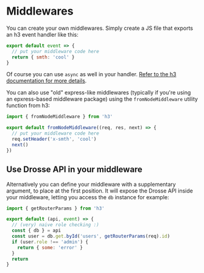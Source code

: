 # Middlewares

You can create your own middlewares. Simply create a JS file that exports an
h3 event handler like this:

```js
export default event => {
  // put your middleware code here
  return { smth: 'cool' }
}
```

Of course you can use `async` as well in your handler.
[Refer to the h3 documentation for more details](https://github.com/unjs/h3).

You can also use "old" express-like middlewares (typically if you're using an
epxress-based middleware package) using the `fromNodeMiddleware` utility function
from h3:

```js
import { fromNodeMiddleware } from 'h3'

export default fromNodeMiddleware((req, res, next) => {
  // put your middleware code here
  req.setHeader('x-smth', 'cool')
  next()
})
```

## Use Drosse API in your middleware

Alternatively you can define your middleware with a supplementary argument,
to place at the first position. It will expose the Drosse API inside your
middleware, letting you access the `db` instance for example:

```js
import { getRouterParams } from 'h3'

export default (api, event) => {
  // (very) naive role checking :)
  const { db } = api
  const user = db.get.byId('users', getRouterParams(req).id)
  if (user.role !== 'admin') {
    return { some: 'error' }
  }
  return
}
```
